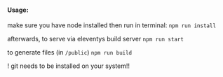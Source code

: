 #### Usage:
make sure you have node installed
then run in terminal:
`npm run install`

afterwards, to serve via eleventys build server
`npm run start`

to generate files (in `/public`)
`npm run build`

! git needs to be installed on your system!!